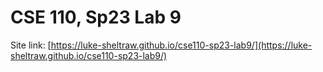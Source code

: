 # CSE 110, Sp23 Lab 9

Site link: [https://luke-sheltraw.github.io/cse110-sp23-lab9/](https://luke-sheltraw.github.io/cse110-sp23-lab9/)
